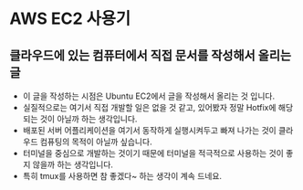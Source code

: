 # AWS EC2 사용기

## 클라우드에 있는 컴퓨터에서 직접 문서를 작성해서 올리는 글

- 이 글을 작성하는 시점은 Ubuntu EC2에서 글을 작성해서 올리는 것 입니다.
- 실질적으로는 여기서 직접 개발할 일은 없을 것 같고, 있어봤자 정말 Hotfix에 해당되는 것이 아닐까 하는 생각입니다.
- 배포된 서버 어플리케이션을 여기서 동작하게 실행시켜두고 빠져 나가는 것이 클라우드 컴퓨팅의 목적이 아닐까 싶습니다.
- 터미널을 중심으로 개발하는 것이기 때문에 터미널을 적극적으로 사용하는 것이 좋지 않을까 하는 생각입니다.
- 특히 tmux를 사용하면 참 좋겠다~ 하는 생각이 계속 드네요.